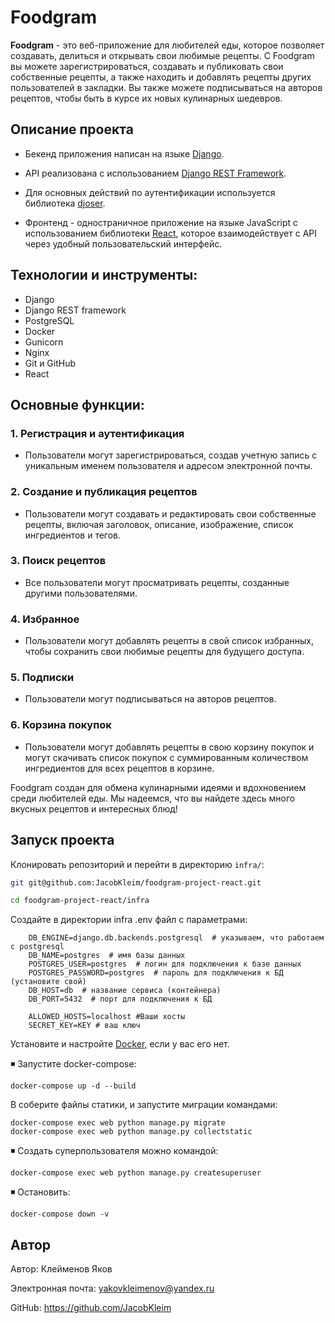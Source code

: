 # Foodgram

**Foodgram** - это веб-приложение для любителей еды, которое позволяет создавать, делиться и открывать свои любимые рецепты. С Foodgram вы можете зарегистрироваться, создавать и публиковать свои собственные рецепты, а также находить и добавлять рецепты других пользователей в закладки. Вы также можете подписываться на авторов рецептов, чтобы быть в курсе их новых кулинарных шедевров.


## Описание проекта  
 - Бекенд приложения написан на языке [Django](https://www.djangoproject.com).
 - API реализована с использованием [Django REST Framework](https://www.django-rest-framework.org).
 - Для основных действий по аутентификации используется библиотека [djoser](https://github.com/sunscrapers/djoser).

 - Фронтенд - одностраничное приложение на языке JavaScript с использованием библиотеки [React](https://ru.reactjs.org/), которое взаимодействует с API через удобный пользовательский интерфейс.


## Технологии и инструменты:

- Django
- Django REST framework
- PostgreSQL
- Docker
- Gunicorn
- Nginx
- Git и GitHub
- React


## Основные функции:

### 1. Регистрация и аутентификация

- Пользователи могут зарегистрироваться, создав учетную запись с уникальным именем пользователя и адресом электронной почты.

### 2. Создание и публикация рецептов

- Пользователи могут создавать и редактировать свои собственные рецепты, включая заголовок, описание, изображение, список ингредиентов и  тегов.

### 3. Поиск рецептов

- Все пользователи могут просматривать рецепты, созданные другими пользователями.

### 4. Избранное

- Пользователи могут добавлять рецепты в свой список избранных, чтобы сохранить свои любимые рецепты для будущего доступа.

### 5. Подписки

- Пользователи могут подписываться на авторов рецептов.

### 6. Корзина покупок

- Пользователи могут добавлять рецепты в свою корзину покупок и могут скачивать список покупок с суммированным количеством ингредиентов для всех рецептов в корзине.

Foodgram создан для обмена кулинарными идеями и вдохновением среди любителей еды. Мы надеемся, что вы найдете здесь много вкусных рецептов и интересных блюд!


## Запуск проекта

Клонировать репозиторий и перейти в директорию `infra/`:
```bash
git git@github.com:JacobKleim/foodgram-project-react.git
```
```bash
cd foodgram-project-react/infra
```

Создайте в директории infra .env файл с параметрами:
```
    DB_ENGINE=django.db.backends.postgresql  # указываем, что работаем с postgresql 
    DB_NAME=postgres  # имя базы данных 
    POSTGRES_USER=postgres  # логин для подключения к базе данных 
    POSTGRES_PASSWORD=postgres  # пароль для подключения к БД (установите свой)
    DB_HOST=db  # название сервиса (контейнера) 
    DB_PORT=5432  # порт для подключения к БД
    
    ALLOWED_HOSTS=localhost #Ваши хосты
    SECRET_KEY=KEY # ваш ключ
```

Установите и настройте [Doсker](https://www.docker.com/products/docker-desktop/), если у вас его нет.

◾ Запустите docker-compose:
```
docker-compose up -d --build
```
В соберите файлы статики, и запустите миграции командами:
```
docker-compose exec web python manage.py migrate
docker-compose exec web python manage.py collectstatic
```

◾ Создать суперпользователя можно командой:
```
docker-compose exec web python manage.py createsuperuser
```
◾ Остановить:
```
docker-compose down -v
```

## Автор

Автор: Клейменов Яков

Электронная почта: yakovkleimenov@yandex.ru

GitHub: https://github.com/JacobKleim


